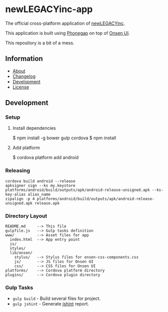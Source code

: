 newLEGACYinc-app
====

The official cross-platform application of [newLEGACYinc](https://www.youtube.com/user/newLEGACYinc).

This application is built using [Phonegap](http://phonegap.com/) on top of [Onsen UI](http://onsen.io/).

This repository is a bit of a mess.

## Information ##
 * [About](www/about.md)
 * [Changelog](CHANGELOG.md)
 * [Development](#development)
 * [License](LICENSE)

## Development ##

### Setup

1. Install dependencies

    $ npm install -g bower gulp cordova
    $ npm install

3. Add platform

    $ cordova platform add android

### Releasing

```
cordova build android --release
apksigner sign --ks my.keystore platforms/android/build/outputs/apk/android-release-unsigned.apk --ks-key-alias alias_name
zipalign -p 4 platforms/android/build/outputs/apk/android-release-unsigned.apk release.apk
```

### Directory Layout

    README.md     --> This file
    gulpfile.js   --> Gulp tasks definition
    www/          --> Asset files for app
      index.html  --> App entry point
      js/
      styles/
      lib/onsen/
        stylus/   --> Stylus files for onsen-css-components.css
        js/       --> JS files for Onsen UI
        css/      --> CSS files for Onsen UI
    platforms/    --> Cordova platform directory
    plugins/      --> Cordova plugin directory

### Gulp Tasks

 * `gulp build` - Build several files for project.
 * `gulp jshint` - Generate [jshint](https://github.com/jshint/jshint) report.
